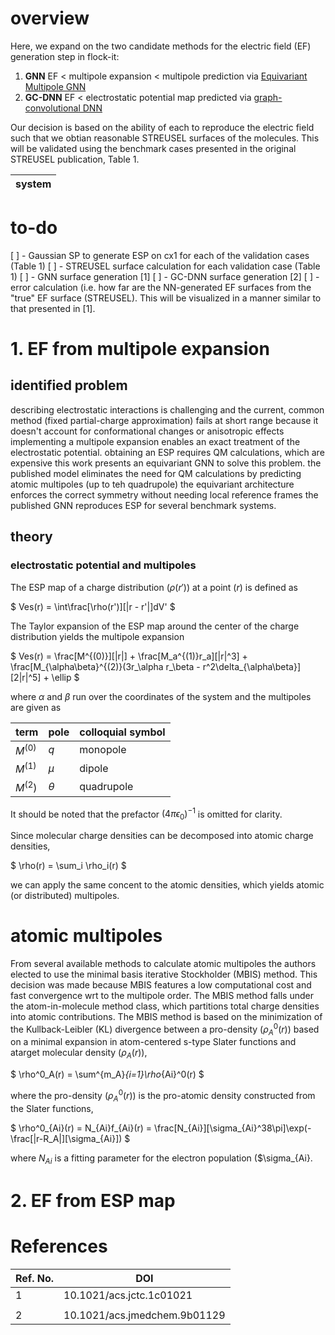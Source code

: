 # overview
Here, we expand on the two candidate methods for the electric field (EF) generation step in flock-it:
1. **GNN** EF < multipole expansion < multipole prediction via [Equivariant Multipole GNN](https://github.com/rinikerlab/EquivariantMultipoleGNN)
2. **GC-DNN** EF < electrostatic potential map predicted via [graph-convolutional DNN](https://github.com/AstexUK/ESP_DNN)

Our decision is based on the ability of each to reproduce the electric field such that we obtian reasonable STREUSEL surfaces of the molecules. This will be validated using the benchmark cases presented in the original STREUSEL publication, Table 1.

| system |
| ------ |



# to-do
[ ] - Gaussian SP to generate ESP on cx1 for each of the validation cases (Table 1)
[ ] - STREUSEL surface calculation for each validation case (Table 1)
[ ] - GNN surface generation [1]
[ ] - GC-DNN surface generation [2]
[ ] - error calculation (i.e. how far are the NN-generated EF surfaces from the "true" EF surface (STREUSEL). This will be visualized in a manner similar to that presented in [1].


# 1. EF from multipole expansion
## identified problem
describing electrostatic interactions is challenging and the current, common method (fixed partial-charge approximation) fails at short range because it doesn't account for conformational changes or anisotropic effects
implementing a multipole expansion enables an exact treatment of the electrostatic potential.
obtaining an ESP requires QM calculations, which are expensive
this work presents an equivariant GNN to solve this problem.
the published model eliminates the need for QM calculations by predicting atomic multipoles (up to teh quadrupole)
the equivariant architecture enforces the correct symmetry without needing local reference frames
the published GNN reproduces ESP for several benchmark systems.

## theory
### electrostatic potential and multipoles
The ESP map of a charge distribution ($\rho(r')$) at a point ($r$) is defined as

$ Ves(r) = \int\frac[\rho(r')][|r - r'|]dV' $

The Taylor expansion of the ESP map around the center of the charge distribution yields the multipole expansion

$ Ves(r) = \frac[M^{(0)}][|r|] + \frac[M_a^{(1)}r_a][|r|^3] + \frac[M_{\alpha\beta}^{(2)}(3r_\alpha r_\beta - r^2\delta_{\alpha\beta}][2|r|^5] + \ellip $

where $\alpha$ and $\beta$ run over the coordinates of the system and the multipoles are given as

| term | pole | colloquial symbol | 
| ---- | ---- | ----------------- |
| $M^{(0)}$ | $q$ | monopole | 
| $M^{(1)}$ | $\mu$ | dipole |
| $M^{(2})$ | $\theta$ | quadrupole |

It should be noted that the prefactor $(4\pi\epsilon_0)^{-1}$ is omitted for clarity.

Since molecular charge densities can be decomposed into atomic charge densities,

$ \rho(r) = \sum_i \rho_i(r) $

we can apply the same concent to the atomic densities, which yields atomic (or distributed) multipoles.

# atomic multipoles
From several available methods to calculate atomic multipoles the authors elected to use the minimal basis iterative Stockholder (MBIS) method. This decision was made because MBIS features a low computational cost and fast convergence wrt to the multipole order.
The MBIS method falls under the atom-in-molecule method class, which partitions total charge densities into atomic contributions. The MBIS method is based on the minimization of the Kullback-Leibler (KL) divergence between a pro-density ($\rho^0_A(r)$) based on a minimal expansion in atom-centered s-type Slater functions and atarget molecular density ($\rho_A(r)$),

$ \rho^0_A(r) = \sum^{m_A}_{i=1}\rho_{Ai}^0(r) $

where the pro-density ($\rho_A^0(r)$) is the pro-atomic density constructed from the Slater functions,

$ \rho^0_{Ai}(r) = N_{Ai}f_{Ai}(r) = \frac[N_{Ai}][\sigma_{Ai}^38\pi]\exp(-\frac[|r-R_A|][\sigma_{Ai}]) $

where $N_{Ai}$ is a fitting parameter for the electron population ($\sigma_{Ai}.



# 2. EF from ESP map


# References
| Ref. No. | DOI |
| -------- | --- |
| 1 | 10.1021/acs.jctc.1c01021 |
| | |
| 2 | 10.1021/acs.jmedchem.9b01129 |
